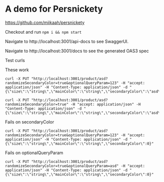 # A demo for Persnickety

https://github.com/miikaah/persnickety

Checkout and run `npm i && npm start`

Navigate to http://localhost:3001/api-docs to see SwaggerUI.

Navigate to http://localhost:3001/docs to see the generated OAS3 spec

Test curls

These work

```
curl -X PUT "http://localhost:3001/product/asd?randomizeSecondaryColor=true&optionalQueryParam=123" -H "accept: application/json" -H "Content-Type: application/json" -d "{\"size\":\"string\",\"mainColor\":\"string\",\"secondaryColor\":\"asd\"}"

curl -X PUT "http://localhost:3001/product/asd?randomizeSecondaryColor=true" -H "accept: application/json" -H "Content-Type: application/json" -d "{\"size\":\"string\",\"mainColor\":\"string\",\"secondaryColor\":\"asd\"}"
```

Fails on secondaryColor

```
curl -X PUT "http://localhost:3001/product/asd?randomizeSecondaryColor=true&optionalQueryParam=123" -H "accept: application/json" -H "Content-Type: application/json" -d "{\"size\":\"string\",\"mainColor\":\"string\",\"secondaryColor\":0}"
```

Fails on optionalQueryParam

```
curl -X PUT "http://localhost:3001/product/asd?randomizeSecondaryColor=true&optionalQueryParam=asd" -H "accept: application/json" -H "Content-Type: application/json" -d "{\"size\":\"string\",\"mainColor\":\"string\",\"secondaryColor\":0}"
```
